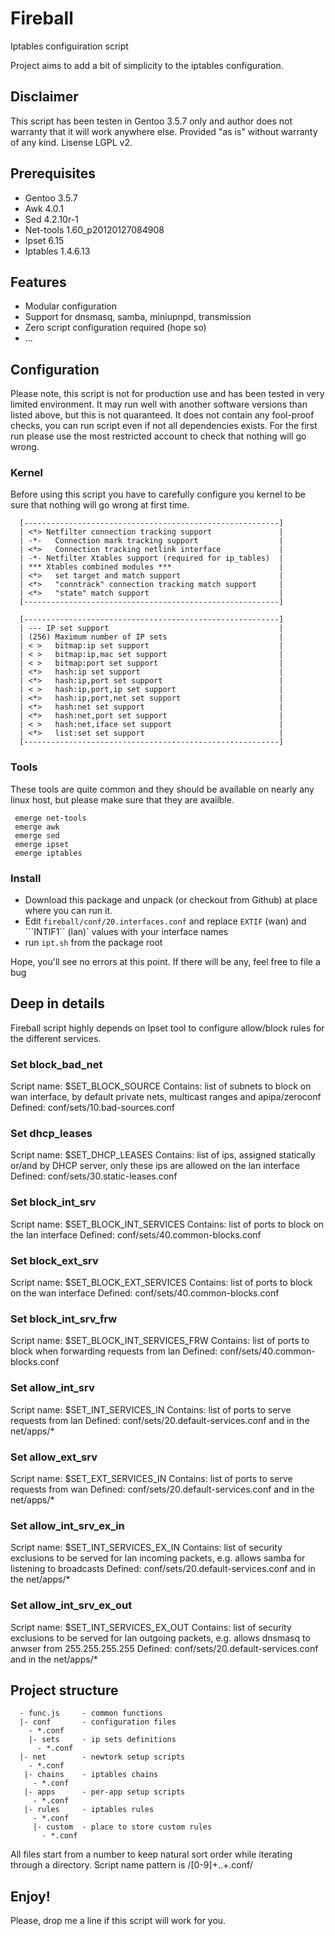 Fireball
========

Iptables configuiration script

Project aims to add a bit of simplicity to the iptables configuration.

## Disclaimer
 This script has been testen in Gentoo 3.5.7 only and author does not warranty that it will work anywhere else.
 Provided "as is" without warranty of any kind.
 Lisense LGPL v2.

## Prerequisites
 * Gentoo 3.5.7
 * Awk 4.0.1
 * Sed 4.2.10r-1
 * Net-tools 1.60_p20120127084908
 * Ipset 6.15
 * Iptables 1.4.6.13

## Features
 * Modular configuration
 * Support for dnsmasq, samba, miniupnpd, transmission
 * Zero script configuration required (hope so)
 * ...

## Configuration

Please note, this script is not for production use and has been tested in very limited environment.
It may run well with another software versions than listed above, but this is not quaranteed.
It does not contain any fool-proof checks, you can run script even if not all dependencies exists.
For the first run please use the most restricted account to check that nothing will go wrong.

### Kernel 
Before using this script you have to carefully configure you kernel to be sure that nothing will go wrong at first time.
```
  [---------------------------------------------------------]
  | <*> Netfilter connection tracking support               |
  | -*-   Connection mark tracking support                  |
  | <*>   Connection tracking netlink interface             |
  | -*- Netfilter Xtables support (required for ip_tables)  |
  | *** Xtables combined modules ***                        |
  | <*>   set target and match support                      |
  | <*>   "conntrack" connection tracking match support     |
  | <*>   "state" match support                             |
  [---------------------------------------------------------]
```
```
  [---------------------------------------------------------]
  | --- IP set support                                      |
  | (256) Maximum number of IP sets                         |
  | < >   bitmap:ip set support                             |
  | < >   bitmap:ip,mac set support                         |
  | < >   bitmap:port set support                           |
  | <*>   hash:ip set support                               |
  | <*>   hash:ip,port set support                          |
  | < >   hash:ip,port,ip set support                       |
  | <*>   hash:ip,port,net set support                      |
  | <*>   hash:net set support                              |
  | <*>   hash:net,port set support                         |
  | < >   hash:net,iface set support                        |
  | <*>   list:set set support                              |
  [---------------------------------------------------------]                                                                                                       
```

### Tools
These tools are quite common and they should be available on nearly any linux host, but please make sure that they are availble.
```
 emerge net-tools
 emerge awk
 emerge sed
 emerge ipset
 emerge iptables
```

### Install
 * Download this package and unpack (or checkout from Github) at place where you can run it.
 * Edit ```fireball/conf/20.interfaces.conf``` and replace ```EXTIF``` (wan) and ```INTIF1`` (lan)` values with your interface names
 * run ```ipt.sh``` from the package root
 
Hope, you'll see no errors at this point. If there will be any, feel free to file a bug

## Deep in details
Fireball script highly depends on Ipset tool to configure allow/block rules for the different services.

### Set block_bad_net
Script name: $SET_BLOCK_SOURCE
Contains: list of subnets to block on wan interface, by default private nets, multicast ranges and apipa/zeroconf
Defined: conf/sets/10.bad-sources.conf

### Set dhcp_leases
Script name: $SET_DHCP_LEASES
Contains: list of ips, assigned statically or/and by DHCP server, only these ips are allowed on the lan interface
Defined: conf/sets/30.static-leases.conf

### Set block_int_srv
Script name: $SET_BLOCK_INT_SERVICES
Contains: list of ports to block on the lan interface
Defined: conf/sets/40.common-blocks.conf

### Set block_ext_srv
Script name: $SET_BLOCK_EXT_SERVICES
Contains: list of ports to block on the wan interface
Defined: conf/sets/40.common-blocks.conf

### Set block_int_srv_frw
Script name: $SET_BLOCK_INT_SERVICES_FRW
Contains: list of ports to block when forwarding requests from lan
Defined: conf/sets/40.common-blocks.conf

### Set allow_int_srv
Script name: $SET_INT_SERVICES_IN
Contains: list of ports to serve requests from lan
Defined: conf/sets/20.default-services.conf and in the net/apps/*

### Set allow_ext_srv
Script name: $SET_EXT_SERVICES_IN
Contains: list of ports to serve requests from wan
Defined: conf/sets/20.default-services.conf and in the net/apps/*

### Set allow_int_srv_ex_in
Script name: $SET_INT_SERVICES_EX_IN
Contains: list of security exclusions to be served for lan incoming packets, e.g. allows samba for listening to broadcasts
Defined: conf/sets/20.default-services.conf and in the net/apps/*

### Set allow_int_srv_ex_out
Script name: $SET_INT_SERVICES_EX_OUT
Contains: list of security exclusions to be served for lan outgoing packets, e.g. allows dnsmasq to anwser from 255.255.255.255
Defined: conf/sets/20.default-services.conf and in the net/apps/*

## Project structure
```
  - func.js     - common functions
  |- conf       - configuration files
    - *.conf
    |- sets     - ip sets definitions
      - *.conf
  |- net        - newtork setup scripts
    - *.conf
   |- chains    - iptables chains
     - *.conf
   |- apps      - per-app setup scripts
     - *.conf
   |- rules     - iptables rules
     - *.conf
     |- custom  - place to store custom rules
       - *.conf
```  
All files start from a number to keep natural sort order while iterating through a directory.
Script name pattern is /[0-9]+\..+\.conf/

## Enjoy!

Please, drop me a line if this script will work for you.
